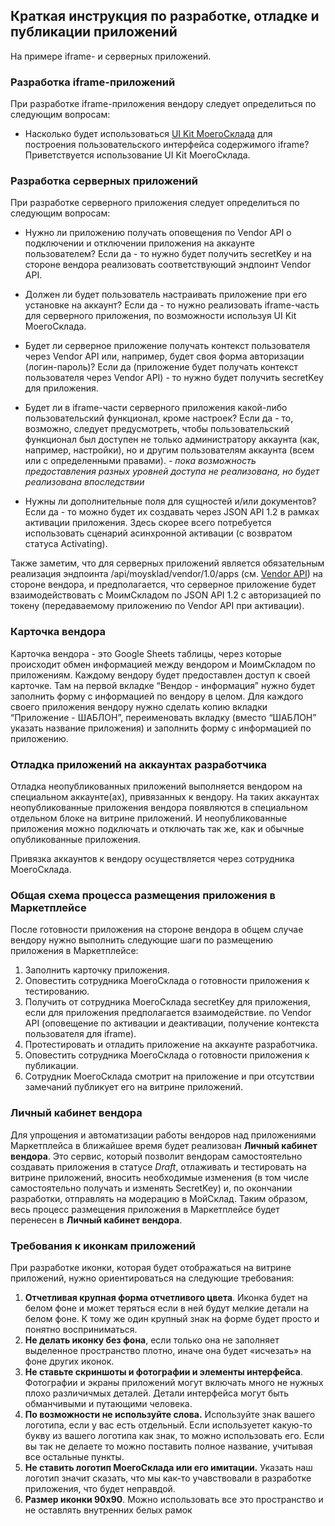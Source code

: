 ## Краткая инструкция по разработке, отладке и публикации приложений

На примере iframe- и серверных приложений.

### Разработка iframe-приложений

При разработке iframe-приложения вендору следует определиться по следующим вопросам:

* Насколько будет использоваться [UI Kit МоегоСклада](https://github.com/moysklad/html-marketplace-1.0-uikit) для 
построения пользовательского интерфейса содержимого iframe? Приветствуется использование UI Kit МоегоСклада.

### Разработка серверных приложений

При разработке серверного приложения следует определиться по следующим вопросам:
  
* Нужно ли приложению получать оповещения по Vendor API о подключении и отключении приложения на аккаунте 
пользователем? Если да - то нужно будет получить secretKey и на стороне вендора реализовать соответствующий эндпоинт 
Vendor API.

* Должен ли будет пользователь настраивать приложение при его установке на аккаунт? Если да - то нужно реализовать 
iframe-часть для серверного приложения, по возможности используя UI Kit МоегоСклада.

* Будет ли серверное приложение получать контекст пользователя через Vendor API или, например, будет своя форма 
  авторизации (логин-пароль)? Если да (приложение будет получать контекст пользователя через Vendor API) - 
  то нужно будет получить secretKey для приложения.
 
* Будет ли в iframe-части серверного приложения какой-либо пользовательский функционал, кроме настроек? Если да - то,
 возможно, следует предусмотреть, чтобы пользовательский функционал был доступен не только администратору аккаунта 
 (как, например, настройки), но и другим пользователям аккаунта (всем или с определенными правами). _- пока возможность 
 предоставления разных уровней доступа не реализована, но будет реализована впоследствии_
 
* Нужны ли дополнительные поля для сущностей и/или документов? Если да - то можно будет их создавать через JSON API 
1.2 в рамках активации приложения. Здесь скорее всего потребуется использовать сценарий асинхронной активации 
(с возвратом статуса Activating).

Также заметим, что для серверных приложений является обязательным реализация эндпоинта /api/moysklad/vendor/1.0/apps 
(см. [Vendor API](https://dev.moysklad.ru/doc/api/vendor/1.0/)) на стороне вендора, и предполагается, что 
серверное приложение будет взаимодействовать с МоимСкладом по JSON API 1.2 с авторизацией по токену (передаваемому 
приложению по Vendor API при активации).


### Карточка вендора

Карточка вендора - это Google Sheets таблицы, через которые происходит обмен информацией между вендором и 
МоимСкладом по приложениям.
Каждому вендору будет предоставлен доступ к своей карточке. Там на первой вкладке “Вендор - информация” нужно 
будет заполнить форму с информацией по вендору в целом. Для каждого своего приложения вендору нужно сделать копию 
вкладки “Приложение - ШАБЛОН”, переименовать вкладку (вместо “ШАБЛОН” указать название приложения) и заполнить форму с 
информацией по приложению. 

### Отладка приложений на аккаунтах разработчика

Отладка неопубликованных приложений выполняется вендором на специальном аккаунте(ах), привязанных к вендору. 
На таких аккаунтах неопубликованные приложения вендора появляются в специальном отдельном блоке на витрине приложений. 
И неопубликованные приложения можно подключать и отключать так же, как и обычные опубликованные приложения.

Привязка аккаунтов к вендору осуществляется через сотрудника МоегоСклада.  

### Общая схема процесса размещения приложения в Маркетплейсе

После готовности приложения на стороне вендора в общем случае вендору нужно выполнить следующие шаги по размещению 
приложения в Маркетплейсе:

1. Заполнить карточку приложения.
2. Оповестить сотрудника МоегоСклада о готовности приложения к тестированию.
3. Получить от сотрудника МоегоСклада secretKey для приложения, если для приложения предполагается взаимодействие.
по Vendor API (оповещение по активации и деактивации, получение контекста пользователя для iframe).
4. Протестировать и отладить приложение на аккаунте разработчика.
5. Оповестить сотрудника МоегоСклада о готовности приложения к публикации.
6. Сотрудник МоегоСклада смотрит на приложение и при отсутствии замечаний публикует его на витрине приложений.

### Личный кабинет вендора 

Для упрощения и автоматизации работы вендоров над приложениями Маркетплейса в ближайшее время будет реализован **Личный 
кабинет вендора**. Это сервис, который позволит вендорам самостоятельно создавать приложения в статусе _Draft_, 
отлаживать и тестировать на витрине приложений, вносить необходимые изменения (в том числе самостоятельно получать и 
изменять SecretKey) и, по окончании разработки, отправлять на модерацию в МойСклад. Таким образом, весь процесс 
размещения приложения в Маркетплейсе будет перенесен в **Личный кабинет вендора**.

### Требования к иконкам приложений

При разработке иконки, которая будет отображаться на витрине приложений, нужно ориентироваться на следующие требования:

1. **Отчетливая крупная форма отчетливого цвета**. Иконка будет на белом фоне и может теряться если в ней будут мелкие 
детали на белом фоне. К тому же один крупный знак на форме будет просто и понятно восприниматься.
2. **Не делать иконку без фона**, если только она не заполняет выделенное пространство плотно, иначе она будет «исчезать» 
на фоне других иконок. 
3. **Не ставьте скриншоты и фотографии и элементы интерфейса**. Фотографии и экраны приложений могут включать много не 
нужных плохо различичмых деталей. Детали интерфейса могут быть обманчивыми и путающими человека.
4. **По возможности не используйте слова.** Используйте знак вашего логотипа, если у вас есть отдельный. Если используетет 
какую-то букву из вашего логотипа как знак, то можно использовать его. Если вы так не делаете то можно поставить полное 
название, учитывая все остальные пункты.
5. **Не ставить логотип МоегоСклада или его имитации.** Указать наш логотип значит сказать, что мы как-то учавствовали в 
разработке приложения, что будет неправдой.
6. **Размер иконки 90x90**. Можно использовать все это пространство и не оставлять внутренних белых рамок


